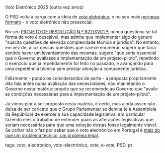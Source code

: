 Voto Eletrónico 2025 (outra vez arroz)

O PSD volta à carga com a ideia de [voto eletrónico](https://tilde.pt/~marado/blog/tag_voto-electr%C3%B3nico.html), e no seu mais [perigoso formato](https://tilde.pt/~marado/blog/tag_e-vote.html) - o voto eletrónico não presencial.

No seu [PROJETO DE RESOLUÇÃO N.º 622/XVI/1.ª](https://www.parlamento.pt/ActividadeParlamentar/Paginas/DetalheIniciativa.aspx?BID=314666), nunca questiona se tal forma de voto é desejável, mas admite que implementar algo do género "suscita questões de elevada complexidade técnica e jurídica". No entanto, em vez de, à luz dessas questões que carece enumerar, sugerir que faria sentido haver um levantamento das mesmas, sugere "que seria essencial que o Governo avaliasse a implementação de um projeto-piloto", repetindo o exercício que já repetidamente foi feito no passado, e avançando para uma experiência técnica sem prestar atenção à componente jurídica.

Felizmente - pondo os considerandos de parte - a proposta propriamente dita fala antes numa avaliação das necessidades, não manietando o Governo nesta matéria: propõe que se recomende ao Governo que "avalie as condições necessárias para a implementação de um projeto-piloto".

Já vimos pior a ser proposto nesta matéria, é certo, mas ainda assim não deixa de ser caricato que o Grupo Parlamentar se demita (e à Assembleia da República) de exercer a sua capacidade legislativa, em particular fazendo eles o trabalho de entender quais as alterações legislativas que seriam necessárias para que uma solução destas fosse legalmente viável. Se calhar não o faz por saber que o voto electrónico em Portugal é [mais do que um problema técnico, um problema legal](https://tilde.pt/~marado/blog/voto-electronico-em-portugal---mais-do-que-um-problema-tecnico-um-problema-legal.html).

tags: voto, electrónico, voto-electrónico, vote, e-vote, PSD, pt
